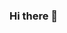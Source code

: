 ### Hi there 👋

<!--
**askohri/askohri** is a ✨ _special_ ✨ repository because its `README.md` (this file) appears on your GitHub profile.

Here are some ideas to get you started:

- 🔭 I’m currently working on OPS
- 🌱 I’m currently learning OPS
- 👯 I’m looking to collaborate on ...
- 🤔 I’m looking for help with my assignments
- 💬 Ask me about MST
- 📫 How to reach me: ...
- 😄 Pronouns: ...
- ⚡ Fun fact: ...
-->
